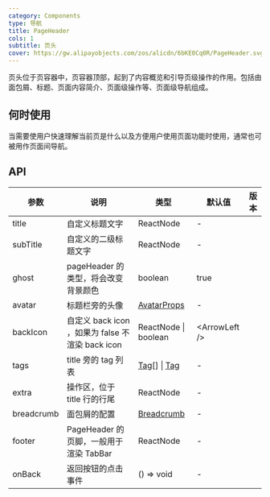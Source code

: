 ```yaml
---
category: Components
type: 导航
title: PageHeader
cols: 1
subtitle: 页头
cover: https://gw.alipayobjects.com/zos/alicdn/6bKE0Cq0R/PageHeader.svg
---
```


页头位于页容器中，页容器顶部，起到了内容概览和引导页级操作的作用。包括由面包屑、标题、页面内容简介、页面级操作等、页面级导航组成。

## 何时使用

当需要使用户快速理解当前页是什么以及方便用户使用页面功能时使用，通常也可被用作页面间导航。

## API

| 参数 | 说明 | 类型 | 默认值 | 版本 |
| --- | --- | --- | --- | --- |
| title | 自定义标题文字 | ReactNode | - |  |
| subTitle | 自定义的二级标题文字 | ReactNode | - |  |
| ghost | pageHeader 的类型，将会改变背景颜色 | boolean | true |  |
| avatar | 标题栏旁的头像 | [AvatarProps](/components/avatar/) | - |  |
| backIcon | 自定义 back icon ，如果为 false 不渲染 back icon | ReactNode \| boolean | &lt;ArrowLeft /> |  |
| tags | title 旁的 tag 列表 | [Tag](/components/tag/)[] \| [Tag](/components/tag/) | - |  |
| extra | 操作区，位于 title 行的行尾 | ReactNode | - |  |
| breadcrumb | 面包屑的配置 | [Breadcrumb](/components/breadcrumb/) | - |  |
| footer | PageHeader 的页脚，一般用于渲染 TabBar | ReactNode | - |  |
| onBack | 返回按钮的点击事件 | () => void | - |  |

<style>
  [data-theme="dark"] .site-page-header {
    border: 1px solid #303030;
  }
  [data-theme="dark"]  .site-page-header-ghost-wrapper {
    background-color: rgba(255,255,255,0.08);
  }
</style>
